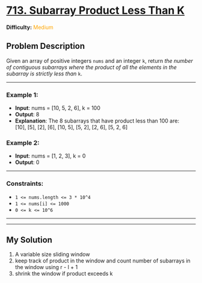 # [713. Subarray Product Less Than K](https://leetcode.com/problems/subarray-product-less-than-k/description/)  
**Difficulty:** <span style="color: orange">Medium</span>

## Problem Description

Given an array of positive integers `nums` and an integer `k`, return _the number of contiguous subarrays where the product of all the elements in the subarray is strictly less than_ `k`.

---

### Example 1:

* **Input**: nums = [10, 5, 2, 6], k = 100  
* **Output**: 8  
* **Explanation**: The 8 subarrays that have product less than 100 are:  
  [10], [5], [2], [6], [10, 5], [5, 2], [2, 6], [5, 2, 6]

### Example 2:

* **Input**: nums = [1, 2, 3], k = 0  
* **Output**: 0

---

### Constraints:

* `1 <= nums.length <= 3 * 10^4`
* `1 <= nums[i] <= 1000`
* `0 <= k <= 10^6`

---
---

## My Solution
1. A variable size sliding window
2. keep track of product in the window and count number of subarrays in the window using r - l + 1
3. shrink the window if product exceeds k